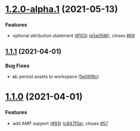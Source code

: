 # [1.2.0-alpha.1](https://github.com/Automattic/republication-tracker-tool/compare/v1.1.1...v1.2.0-alpha.1) (2021-05-13)


### Features

* optional attribution statement ([#103](https://github.com/Automattic/republication-tracker-tool/issues/103)) ([e5e0fd6](https://github.com/Automattic/republication-tracker-tool/commit/e5e0fd6f5134bcadbd8a43203faea3ab6c1fd050)), closes [#69](https://github.com/Automattic/republication-tracker-tool/issues/69)

## [1.1.1](https://github.com/Automattic/republication-tracker-tool/compare/v1.1.0...v1.1.1) (2021-04-01)


### Bug Fixes

* **ci:** persist assets to workspace ([5e06f8c](https://github.com/Automattic/republication-tracker-tool/commit/5e06f8cea22ad14a9b82875a223aeef7705fe370))

# [1.1.0](https://github.com/Automattic/republication-tracker-tool/compare/v1.0.2...v1.1.0) (2021-04-01)


### Features

* add AMP support ([#93](https://github.com/Automattic/republication-tracker-tool/issues/93)) ([c847f0a](https://github.com/Automattic/republication-tracker-tool/commit/c847f0a95c9cdb9c0bd089ef45880e56867ffe1b)), closes [#57](https://github.com/Automattic/republication-tracker-tool/issues/57)
